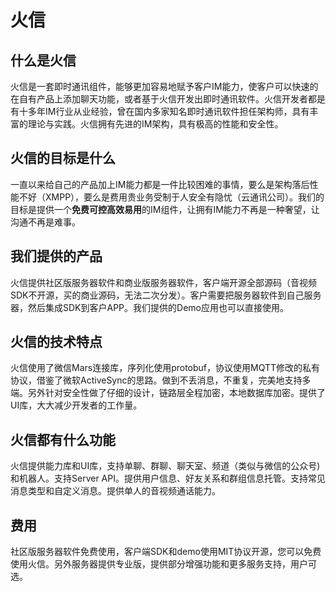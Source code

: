 # 火信
## 什么是火信
火信是一套即时通讯组件，能够更加容易地赋予客户IM能力，使客户可以快速的在自有产品上添加聊天功能，或者基于火信开发出即时通讯软件。火信开发者都是有十多年IM行业从业经验，曾在国内多家知名即时通讯软件担任架构师，具有丰富的理论与实践。火信拥有先进的IM架构，具有极高的性能和安全性。

## 火信的目标是什么
一直以来给自己的产品加上IM能力都是一件比较困难的事情，要么是架构落后性能不好（XMPP），要么是费用贵业务受制于人安全有隐忧（云通讯公司）。我们的目标是提供一个**免费可控高效易用**的IM组件，让拥有IM能力不再是一种奢望，让沟通不再是难事。

## 我们提供的产品
火信提供社区版服务器软件和商业版服务器软件，客户端开源全部源码（音视频SDK不开源，买的商业源码，无法二次分发）。客户需要把服务器软件到自己服务器，然后集成SDK到客户APP。我们提供的Demo应用也可以直接使用。

## 火信的技术特点
火信使用了微信Mars连接库，序列化使用protobuf，协议使用MQTT修改的私有协议，借鉴了微软ActiveSync的思路。做到不丢消息，不重复，完美地支持多端。另外针对安全性做了仔细的设计，链路层全程加密，本地数据库加密。提供了UI库，大大减少开发者的工作量。

## 火信都有什么功能
火信提供能力库和UI库，支持单聊、群聊、聊天室、频道（类似与微信的公众号)和机器人。支持Server API。提供用户信息、好友关系和群组信息托管。支持常见消息类型和自定义消息。提供单人的音视频通话能力。

## 费用
社区版服务器软件免费使用，客户端SDK和demo使用MIT协议开源，您可以免费使用火信。另外服务器提供专业版，提供部分增强功能和更多服务支持，用户可选。
